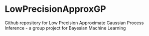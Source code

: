 # LowPrecisionApproxGP
Github repository for Low Precision Approximate Gaussian Process Inference - a group project for Bayesian Machine Learning
